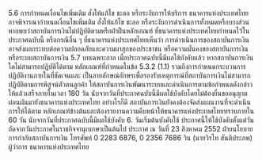 5.6 การกําหนดเงื่อนไขเพิ่มเติม สั่งให้แก้ไข ชะลอ หรือระงับการให้บริการ
ธนาคารแห่งประเทศไทยอาจพิจารณากำหนดเงื่อนไขเพิ่มเติม สั่งให้แก้ไข ชะลอ
หรือระงับการดำเนินการทั้งหมดหรือบางส่วน หากพบว่าสถาบันการเงินไม่ปฏิบัติตามหรือฝ่าฝืนหลักเกณฑ์
ที่ธนาคารแห่งประเทศไทยกำหนดไว้ในประกาศฉบับนี้ หรือกรณีอื่น ๆ ที่ธนาคารแห่งประเทศไทยเห็นว่า
การดำาเนินการของสถาบันการเงินอาจส่งผลกระทบต่อความปลอดภัยและความผาสุกของประชาชน
หรือความมั่นคงของสถาบันการเงินหรือระบบสถาบันการเงิน
5.7 บทเฉพาะกาล
เมื่อประกาศฉบับนี้มีผลใช้บังคับแล้ว หากสถาบันการเงินใดไม่สามารถปฏิบัติได้ตาม
หลักเกณฑ์ที่กําหนดในข้อ 5.3.2 (1.1) รวมถึงการกำหนดกระบวนการปฏิบัติงานภายในที่ชัดเจนและ
เป็นลายลักษณ์อักษรเพื่อรองรับเหตุการณ์ที่สถาบันการเงินไม่สามารถปฏิบัติตามการพิสูจน์ตัวตนลูกค้า
ให้สถาบันการเงินพัฒนาระบบและดำเนินการตามข้อกำหนดดังกล่าวให้แล้วเสร็จภายในเวลา 180 วัน
นับจากวันที่ประกาศฉบับนี้มีผลใช้บังคับโดยไม่ต้องยื่นขออนุญาตผ่อนผันมายังธนาคารแห่งประเทศไทย
อย่างไรก็ดี สถาบันการเงินยังคงต้องจัดส่งแผนงานที่จะดำเนินการให้ได้ตาม
หลักเกณฑ์ข้างต้นและต้องรายงานความคืบหน้าให้ธนาคารแห่งประเทศไทยทราบภายใน 60 วัน
นับจากวันที่ประกาศฉบับนี้มีผลใช้บังคับ
6. วันเริ่มต้นบังคับใช้
ประกาศนี้ให้ใช้บังคับตั้งแต่วันถัดจากวันประกาศในราชกิจจานุเบกษาเป็นต้นไป
ประกาศ ณ วันที่ 23 สิงหาคม 2552
ฝ่ายนโยบายการกำกับสถาบันการเงิน
โทรศัพท์ 0 2283 6876, 0 2356 7686
วิน
(นายวิรไท สันติประภพ)
ผู้ว่าการ
ธนาคารแห่งประเทศไทย
